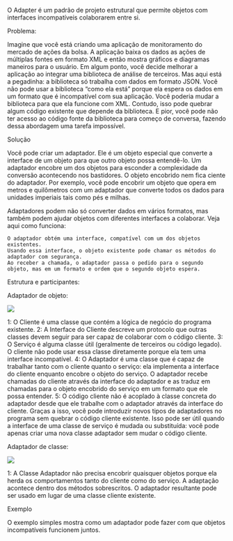 O Adapter é um padrão de projeto estrutural que permite objetos com interfaces incompatíveis colaborarem entre si.

Problema:

Imagine que você está criando uma aplicação de monitoramento do mercado de ações da bolsa. A aplicação baixa os dados as ações de múltiplas fontes em formato XML e então mostra gráficos e diagramas maneiros para o usuário.
Em algum ponto, você decide melhorar a aplicação ao integrar uma biblioteca de análise de terceiros. Mas aqui está a pegadinha: a biblioteca só trabalha com dados em formato JSON.
Você não pode usar a biblioteca “como ela está” porque ela espera os dados em um formato que é incompatível com sua aplicação.
Você poderia mudar a biblioteca para que ela funcione com XML. Contudo, isso pode quebrar algum código existente que depende da biblioteca. E pior, você pode não ter acesso ao código fonte da biblioteca para começo de conversa, fazendo dessa abordagem uma tarefa impossível.

Solução 

Você pode criar um adaptador. Ele é um objeto especial que converte a interface de um objeto para que outro objeto possa entendê-lo.
Um adaptador encobre um dos objetos para esconder a complexidade da conversão acontecendo nos bastidores. O objeto encobrido nem fica ciente do adaptador. Por exemplo, você pode encobrir um objeto que opera em metros e quilômetros com um adaptador que converte todos os dados para unidades imperiais tais como pés e milhas.

Adaptadores podem não só converter dados em vários formatos, mas também podem ajudar objetos com diferentes interfaces a colaborar. Veja aqui como funciona:

    O adaptador obtém uma interface, compatível com um dos objetos existentes.
    Usando essa interface, o objeto existente pode chamar os métodos do adaptador com segurança.
    Ao receber a chamada, o adaptador passa o pedido para o segundo objeto, mas em um formato e ordem que o segundo objeto espera.

Estrutura e participantes:

Adaptador de objeto:

![](https://refactoring.guru/images/patterns/diagrams/adapter/structure-object-adapter.png)

1: O Cliente é uma classe que contém a lógica de negócio do programa existente.
2: A Interface do Cliente descreve um protocolo que outras classes devem seguir para ser capaz de colaborar com o código cliente.
3: O Serviço é alguma classe útil (geralmente de terceiros ou código legado). O cliente não pode usar essa classe diretamente porque ela tem uma interface incompatível.
4: O Adaptador é uma classe que é capaz de trabalhar tanto com o cliente quanto o serviço: ela implementa a interface do cliente enquanto encobre o objeto do serviço. O adaptador recebe chamadas do cliente através da interface do adaptador e as traduz em chamadas para o objeto encobrido do serviço em um formato que ele possa entender.
5: O código cliente não é acoplado à classe concreta do adaptador desde que ele trabalhe com o adaptador através da interface do cliente. Graças a isso, você pode introduzir novos tipos de adaptadores no programa sem quebrar o código cliente existente. Isso pode ser útil quando a interface de uma classe de serviço é mudada ou substituída: você pode apenas criar uma nova classe adaptador sem mudar o código cliente.

Adaptador de classe:

![](https://refactoring.guru/images/patterns/diagrams/adapter/structure-class-adapter.png)

1: A Classe Adaptador não precisa encobrir quaisquer objetos porque ela herda os comportamentos tanto do cliente como do serviço. A adaptação acontece dentro dos métodos sobrescritos. O adaptador resultante pode ser usado em lugar de uma classe cliente existente.

Exemplo

O exemplo simples mostra como um adaptador pode fazer com que objetos incompatíveis funcionem juntos.
